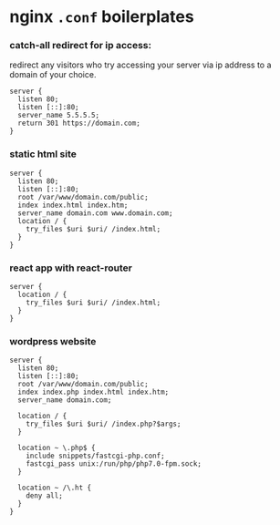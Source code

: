 # nginx `.conf` boilerplates

### catch-all redirect for ip access:
redirect any visitors who try accessing your server via ip address to a domain of your choice.
```nginx
server {
  listen 80;
  listen [::]:80;
  server_name 5.5.5.5;
  return 301 https://domain.com;
}
```

### static html site
```nginx
server {
  listen 80;
  listen [::]:80;
  root /var/www/domain.com/public;
  index index.html index.htm;
  server_name domain.com www.domain.com;
  location / {
    try_files $uri $uri/ /index.html;
  }
}
```

### react app with react-router
```nginx
server {
  location / {
    try_files $uri $uri/ /index.html;
  }
}
```

### wordpress website
```nginx
server {
  listen 80;
  listen [::]:80;
  root /var/www/domain.com/public;
  index index.php index.html index.htm;
  server_name domain.com;

  location / {
    try_files $uri $uri/ /index.php?$args;
  }

  location ~ \.php$ {
    include snippets/fastcgi-php.conf;
    fastcgi_pass unix:/run/php/php7.0-fpm.sock;
  }

  location ~ /\.ht {
    deny all;
  }
}
```
